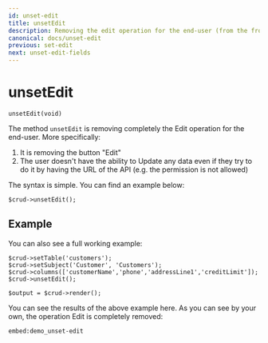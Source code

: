 ```yaml
---
id: unset-edit
title: unsetEdit
description: Removing the edit operation for the end-user (from the frontend and the backend).
canonical: docs/unset-edit
previous: set-edit
next: unset-edit-fields
---
```


# unsetEdit

<pre><code class="language-php">unsetEdit(void)</code></pre>
The method <code>unsetEdit</code> is removing completely the Edit operation for the end-user. More specifically:
<ol>
   <li>It is removing the button "Edit"</li>
   <li>The user doesn't have the ability to Update any data even if they try to do it by having the URL of the API (e.g. the permission is not allowed)</li>
</ol>

The syntax is simple. You can find an example below:
<pre><code class="language-php">$crud->unsetEdit();</code></pre>

## Example

You can also see a full working example:

<pre><code class="language-php">$crud->setTable('customers');
$crud->setSubject('Customer', 'Customers');
$crud->columns(['customerName','phone','addressLine1','creditLimit']);
$crud->unsetEdit();

$output = $crud->render();</code></pre>

You can see the results of the above example here. As you can see by your own, the operation Edit is completely removed:

`embed:demo_unset-edit`